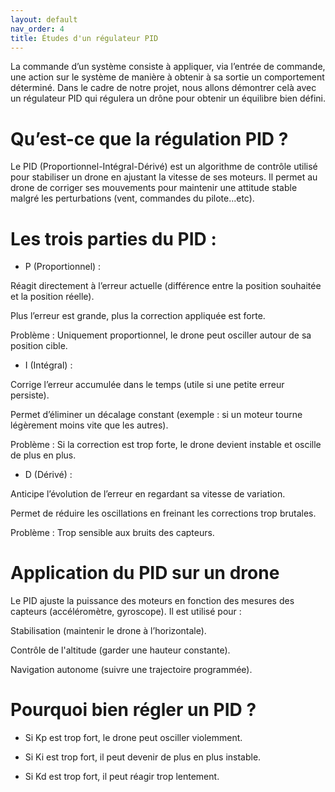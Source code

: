 ```yaml
---
layout: default
nav_order: 4
title: Études d'un régulateur PID
---
```


La commande d’un système consiste à appliquer, via l’entrée de commande, une action sur le système de manière à
obtenir à sa sortie un comportement déterminé. Dans le cadre de notre projet, nous allons démontrer celà avec un régulateur PID qui régulera un drône pour obtenir un équilibre bien défini.

# Qu’est-ce que la régulation PID ? 

Le PID (Proportionnel-Intégral-Dérivé) est un algorithme de contrôle utilisé pour stabiliser un drone en ajustant la vitesse de ses moteurs. Il permet au drone de corriger ses mouvements pour maintenir une attitude stable malgré les perturbations (vent, commandes du pilote...etc).
# Les trois parties du PID : 

- P (Proportionnel) : 

Réagit directement à l’erreur actuelle (différence entre la position souhaitée et la position réelle). 

Plus l’erreur est grande, plus la correction appliquée est forte. 

Problème : Uniquement proportionnel, le drone peut osciller autour de sa position cible. 

 

- I (Intégral) : 

Corrige l’erreur accumulée dans le temps (utile si une petite erreur persiste). 

Permet d’éliminer un décalage constant (exemple : si un moteur tourne légèrement moins vite que les autres). 

Problème : Si la correction est trop forte, le drone devient instable et oscille de plus en plus. 

 

- D (Dérivé) : 

Anticipe l’évolution de l’erreur en regardant sa vitesse de variation. 

Permet de réduire les oscillations en freinant les corrections trop brutales. 

Problème : Trop sensible aux bruits des capteurs. 

# Application du PID sur un drone 
Le PID ajuste la puissance des moteurs en fonction des mesures des capteurs (accéléromètre, gyroscope). Il est utilisé pour : 

Stabilisation (maintenir le drone à l’horizontale). 

Contrôle de l'altitude (garder une hauteur constante). 

Navigation autonome (suivre une trajectoire programmée). 

# Pourquoi bien régler un PID ? 
- Si Kp est trop fort, le drone peut osciller violemment. 

- Si Ki est trop fort, il peut devenir de plus en plus instable. 

- Si Kd est trop fort, il peut réagir trop lentement. 
 
